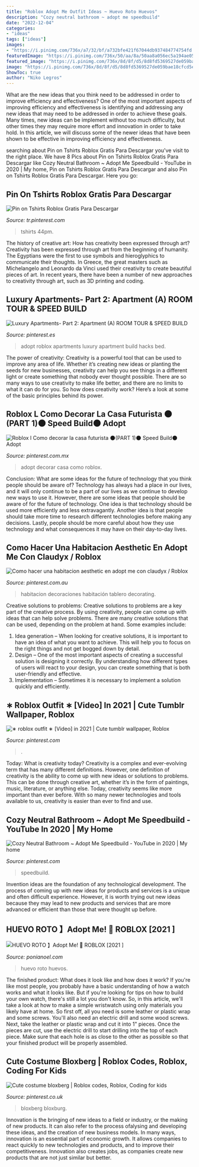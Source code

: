 ```yaml
---
title: "Roblox Adopt Me Outfit Ideas ~ Huevo Roto Huevos"
description: "Cozy neutral bathroom ~ adopt me speedbuild"
date: "2022-12-04"
categories:
- "ideas"
tags: ["ideas"]
images:
- "https://i.pinimg.com/736x/a7/32/bf/a732bfe421f67044db937484774754fd.jpg"
featuredImage: "https://i.pinimg.com/736x/50/aa/8a/50aa8a056ec5a194ae05a55ff2dd53a0.jpg"
featured_image: "https://i.pinimg.com/736x/8d/8f/d5/8d8fd5369527de059bae18cfcd5e7aeb.jpg"
image: "https://i.pinimg.com/736x/8d/8f/d5/8d8fd5369527de059bae18cfcd5e7aeb.jpg"
ShowToc: true
author: "Niko Legros"
---
```



What are the new ideas that you think need to be addressed in order to improve efficiency and effectiveness?
One of the most important aspects of improving efficiency and effectiveness is identifying and addressing any new ideas that may need to be addressed in order to achieve these goals. Many times, new ideas can be implement without too much difficulty, but other times they may require more effort and innovation in order to take hold. In this article, we will discuss some of the newer ideas that have been shown to be effective in improving efficiency and effectiveness.

	

		
searching about Pin on Tshirts Roblox Gratis Para Descargar you've visit to the right place. We have 8 Pics about Pin on Tshirts Roblox Gratis Para Descargar like Cozy Neutral Bathroom ~ Adopt Me Speedbuild - YouTube in 2020 | My home, Pin on Tshirts Roblox Gratis Para Descargar and also Pin on Tshirts Roblox Gratis Para Descargar. Here you go:
		
    
## Pin On Tshirts Roblox Gratis Para Descargar

<img loading=lazy src="https://i.pinimg.com/736x/75/4a/28/754a28925bb35f5c6d7a806644e38281.jpg" onerror="this.onerror=null;this.src='https://tse3.mm.bing.net/th?id=OIP.FYdgCLdIqRtrDbOp0CsNBAHaHU&amp;pid=15.1';" alt="Pin on Tshirts Roblox Gratis Para Descargar">

_Source: tr.pinterest.com_

>tshirts 44pm. 

	

The history of creative art: How has creativity been expressed through art?
Creativity has been expressed through art from the beginning of humanity. The Egyptians were the first to use symbols and hieroglyphics to communicate their thoughts. In Greece, the great masters such as Michelangelo and Leonardo da Vinci used their creativity to create beautiful pieces of art. In recent years, there have been a number of new approaches to creativity through art, such as 3D printing and coding.

    
## Luxury Apartments- Part 2: Apartment (A) ROOM TOUR &amp; SPEED BUILD

<img loading=lazy src="https://i.pinimg.com/736x/ce/23/51/ce2351e1cd3e84bc0ca03444ee977102.jpg" onerror="this.onerror=null;this.src='https://tse3.mm.bing.net/th?id=OIP.v9cNlwTIGlPPZ5I-cwHwgQHaFj&amp;pid=15.1';" alt="Luxury Apartments- Part 2: Apartment (A) ROOM TOUR &amp; SPEED BUILD">

_Source: pinterest.es_

>adopt roblox apartments luxury apartment build hacks bed. 

	

The power of creativity:
Creativity is a powerful tool that can be used to improve any area of life. Whether it’s creating new ideas or planting the seeds for new businesses, creativity can help you see things in a different light or create something that nobody ever thought possible. There are so many ways to use creativity to make life better, and there are no limits to what it can do for you. So how does creativity work? Here’s a look at some of the basic principles behind its power.

    
## Roblox L Como Decorar La Casa Futurista 🌑(PART 1)🌑 Speed Build🌑 Adopt

<img loading=lazy src="https://i.pinimg.com/736x/8d/8f/d5/8d8fd5369527de059bae18cfcd5e7aeb.jpg" onerror="this.onerror=null;this.src='https://tse3.mm.bing.net/th?id=OIP.2MxYyYKSXmf-Emb7JXNL0gHaEK&amp;pid=15.1';" alt="Roblox l Como decorar la casa futurista 🌑(PART 1)🌑 Speed Build🌑 Adopt">

_Source: pinterest.com.mx_

>adopt decorar casa como roblox. 

	

Conclusion: What are some ideas for the future of technology that you think people should be aware of?
Technology has always had a place in our lives, and it will only continue to be a part of our lives as we continue to develop new ways to use it. However, there are some ideas that people should be aware of for the future of technology. One idea is that technology should be used more efficiently and less extravagantly. Another idea is that people should take more time to research different technologies before making any decisions. Lastly, people should be more careful about how they use technology and what consequences it may have on their day-to-day lives.

    
## Como Hacer Una Habitacion Aesthetic En Adopt Me Con Claudyx / Roblox

<img loading=lazy src="https://i.pinimg.com/736x/df/6a/b7/df6ab7058ca0ac23f2fb3361df9e7624.jpg" onerror="this.onerror=null;this.src='https://tse3.mm.bing.net/th?id=OIP.i53xtm7rf0Rm7YkvCwYVUAHaEK&amp;pid=15.1';" alt="Como hacer una habitacion aesthetic en adopt me con claudyx / Roblox">

_Source: pinterest.com.au_

>habitacion decoraciones habitación tablero decorating. 

	

Creative solutions to problems:
Creative solutions to problems are a key part of the creative process. By using creativity, people can come up with ideas that can help solve problems. There are many creative solutions that can be used, depending on the problem at hand. Some examples include:
1. Idea generation – When looking for creative solutions, it is important to have an idea of what you want to achieve. This will help you to focus on the right things and not get bogged down by detail.
2. Design – One of the most important aspects of creating a successful solution is designing it correctly. By understanding how different types of users will react to your design, you can create something that is both user-friendly and effective.
3. Implementation – Sometimes it is necessary to implement a solution quickly and efficiently.

    
## ∗ Roblox Outfit ∗ [Video] In 2021 | Cute Tumblr Wallpaper, Roblox

<img loading=lazy src="https://i.pinimg.com/736x/50/aa/8a/50aa8a056ec5a194ae05a55ff2dd53a0.jpg" onerror="this.onerror=null;this.src='https://tse3.mm.bing.net/th?id=OIP.KGYvOZ7dLuR-sWE5YS3wVAHaNK&amp;pid=15.1';" alt="∗ roblox outfit ∗ [Video] in 2021 | Cute tumblr wallpaper, Roblox">

_Source: pinterest.com_

>. 

	

Today: What is creativity today?
Creativity is a complex and ever-evolving term that has many different definitions. However, one definition of creativity is the ability to come up with new ideas or solutions to problems. This can be done through creative art, whether it’s in the form of paintings, music, literature, or anything else. Today, creativity seems like more important than ever before. With so many newer technologies and tools available to us, creativity is easier than ever to find and use.

    
## Cozy Neutral Bathroom ~ Adopt Me Speedbuild - YouTube In 2020 | My Home

<img loading=lazy src="https://i.pinimg.com/736x/b4/b2/11/b4b2115533313874cd44ab7f8faeb44a.jpg" onerror="this.onerror=null;this.src='https://tse2.mm.bing.net/th?id=OIP.IVT-amglnNv9KXKMvnx0YgHaFj&amp;pid=15.1';" alt="Cozy Neutral Bathroom ~ Adopt Me Speedbuild - YouTube in 2020 | My home">

_Source: pinterest.com_

>speedbuild. 

	

Invention ideas are the foundation of any technological development. The process of coming up with new ideas for products and services is a unique and often difficult experience. However, it is worth trying out new ideas because they may lead to new products and services that are more advanced or efficient than those that were thought up before.

    
## HUEVO ROTO 】Adopt Me! 🥚 ROBLOX [2021 ]

<img loading=lazy src="https://ponianoel.com/wp-content/uploads/huevo-roto-adopt-me-roblox-ponianoel2.jpg" onerror="this.onerror=null;this.src='https://tse4.mm.bing.net/th?id=OIP.xce_ESSfyN8XWz0gl4ehVwHaEK&amp;pid=15.1';" alt="HUEVO ROTO 】Adopt Me! 🥚 ROBLOX [2021 ]">

_Source: ponianoel.com_

>huevo roto huevos. 

	

The finished product: What does it look like and how does it work?
If you're like most people, you probably have a basic understanding of how a watch works and what it looks like. But if you're looking for tips on how to build your own watch, there's still a lot you don't know.  So, in this article, we'll take a look at how to make a simple wristwatch using only materials you likely have at home. 
So first off, all you need is some leather or plastic wrap and some screws. You'll also need an electric drill and some wood screws. Next, take the leather or plastic wrap and cut it into 1" pieces. Once the pieces are cut, use the electric drill to start drilling into the top of each piece. Make sure that each hole is as close to the other as possible so that your finished product will be properly assembled.

    
## Cute Costume Bloxberg | Roblox Codes, Roblox, Coding For Kids

<img loading=lazy src="https://i.pinimg.com/736x/a7/32/bf/a732bfe421f67044db937484774754fd.jpg" onerror="this.onerror=null;this.src='https://tse1.mm.bing.net/th?id=OIP.EF05piXJS5zSPc71za3rKAAAAA&amp;pid=15.1';" alt="Cute costume bloxberg | Roblox codes, Roblox, Coding for kids">

_Source: pinterest.co.uk_

>bloxberg bloxburg. 

	

Innovation is the bringing of new ideas to a field or industry, or the making of new products. It can also refer to the process ofalysing and developing these ideas, and the creation of new business models. In many ways, innovation is an essential part of economic growth. It allows companies to react quickly to new technologies and products, and to improve their competitiveness. Innovation also creates jobs, as companies create new products that are not just similar but better.

